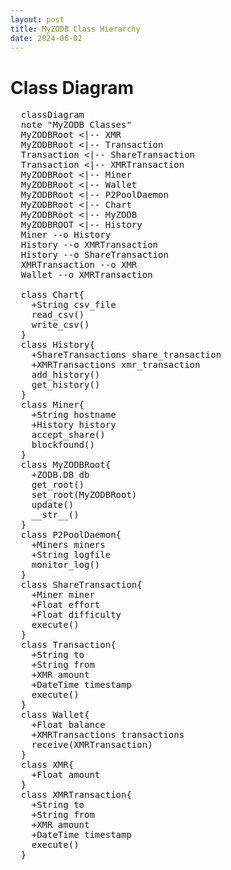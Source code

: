 ```yaml
---
layout: post
title: MyZODB Class Hierarchy
date: 2024-06-02
---
```


# Class Diagram
<pre class="mermaid">
  classDiagram
  note "MyZODB Classes"
  MyZODBRoot <|-- XMR
  MyZODBRoot <|-- Transaction
  Transaction <|-- ShareTransaction
  Transaction <|-- XMRTransaction
  MyZODBRoot <|-- Miner
  MyZODBRoot <|-- Wallet
  MyZODBRoot <|-- P2PoolDaemon
  MyZODBRoot <|-- Chart
  MyZODBRoot <|-- MyZODB
  MyZODBROOT <|-- History
  Miner --o History
  History --o XMRTransaction
  History --o ShareTransaction
  XMRTransaction --o XMR
  Wallet --o XMRTransaction

  class Chart{
    +String csv_file
    read_csv()
    write_csv()
  }
  class History{
    +ShareTransactions share_transaction
    +XMRTransactions xmr_transaction
    add_history()
    get_history()
  }
  class Miner{
    +String hostname
    +History history
    accept_share()
    blockfound()
  }
  class MyZODBRoot{
    +ZODB.DB db
    get_root()
    set_root(MyZODBRoot)
    update()
    __str__()
  }
  class P2PoolDaemon{
    +Miners miners
    +String logfile
    monitor_log()
  }
  class ShareTransaction{
    +Miner miner
    +Float effort
    +Float difficulty
    execute()
  }
  class Transaction{
    +String to
    +String from
    +XMR amount
    +DateTime timestamp
    execute()
  }
  class Wallet{
    +Float balance
    +XMRTransactions transactions
    receive(XMRTransaction)
  }
  class XMR{
    +Float amount
  }
  class XMRTransaction{
    +String to
    +String from
    +XMR amount
    +DateTime timestamp
    execute()
  }
</pre>
  
<script type="module">
  import mermaid from 'https://cdn.jsdelivr.net/npm/mermaid@10/dist/mermaid.esm.min.mjs';
  mermaid.initialize({ startOnLoad: true, theme: 'dark'});
</script> 

